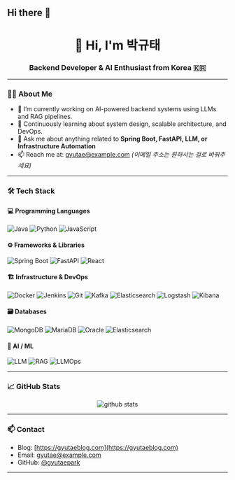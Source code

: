 ## Hi there 👋

<!--
**hihellocoding/hihellocoding** is a ✨ _special_ ✨ repository because its `README.md` (this file) appears on your GitHub profile.

Here are some ideas to get you started:

- 🔭 I’m currently working on ...
- 🌱 I’m currently learning ...
- 👯 I’m looking to collaborate on ...
- 🤔 I’m looking for help with ...
- 💬 Ask me about ...
- 📫 How to reach me: ...
- 😄 Pronouns: ...
- ⚡ Fun fact: ...
-->
<h1 align="center">👋 Hi, I'm 박규태</h1>
<h3 align="center">Backend Developer & AI Enthusiast from Korea 🇰🇷</h3>

---

### 🧑‍💻 About Me
- 🔭 I’m currently working on AI-powered backend systems using LLMs and RAG pipelines.
- 🌱 Continuously learning about system design, scalable architecture, and DevOps.
- 💬 Ask me about anything related to **Spring Boot, FastAPI, LLM, or Infrastructure Automation**
- 📫 Reach me at: gyutae@example.com *(이메일 주소는 원하시는 걸로 바꿔주세요)*

---

### 🛠 Tech Stack

#### 💻 Programming Languages
![Java](https://img.shields.io/badge/Java-007396?style=flat-square&logo=OpenJDK&logoColor=white)
![Python](https://img.shields.io/badge/Python-3776AB?style=flat-square&logo=python&logoColor=white)
![JavaScript](https://img.shields.io/badge/JavaScript-F7DF1E?style=flat-square&logo=javascript&logoColor=black)

#### ⚙️ Frameworks & Libraries
![Spring Boot](https://img.shields.io/badge/Spring_Boot-6DB33F?style=flat-square&logo=spring-boot&logoColor=white)
![FastAPI](https://img.shields.io/badge/FastAPI-009688?style=flat-square&logo=fastapi&logoColor=white)
![React](https://img.shields.io/badge/React-61DAFB?style=flat-square&logo=react&logoColor=black)

#### 🏗 Infrastructure & DevOps
![Docker](https://img.shields.io/badge/Docker-2496ED?style=flat-square&logo=docker&logoColor=white)
![Jenkins](https://img.shields.io/badge/Jenkins-D24939?style=flat-square&logo=jenkins&logoColor=white)
![Git](https://img.shields.io/badge/Git-F05032?style=flat-square&logo=git&logoColor=white)
![Kafka](https://img.shields.io/badge/Apache_Kafka-231F20?style=flat-square&logo=apache-kafka&logoColor=white)
![Elasticsearch](https://img.shields.io/badge/Elasticsearch-005571?style=flat-square&logo=elasticsearch&logoColor=white)
![Logstash](https://img.shields.io/badge/Logstash-000000?style=flat-square&logo=logstash&logoColor=white)
![Kibana](https://img.shields.io/badge/Kibana-E8478B?style=flat-square&logo=kibana&logoColor=white)

#### 🗃 Databases
![MongoDB](https://img.shields.io/badge/MongoDB-47A248?style=flat-square&logo=mongodb&logoColor=white)
![MariaDB](https://img.shields.io/badge/MariaDB-003545?style=flat-square&logo=mariadb&logoColor=white)
![Oracle](https://img.shields.io/badge/Oracle-F80000?style=flat-square&logo=oracle&logoColor=white)
![Elasticsearch](https://img.shields.io/badge/Elasticsearch-005571?style=flat-square&logo=elasticsearch&logoColor=white)

#### 🤖 AI / ML
![LLM](https://img.shields.io/badge/LLM-FE5E00?style=flat-square)
![RAG](https://img.shields.io/badge/RAG-1E90FF?style=flat-square)
![LLMOps](https://img.shields.io/badge/LLMOps-00BFFF?style=flat-square)

---

### 📈 GitHub Stats
<p align="center">
  <img src="https://github-readme-stats.vercel.app/api?username=gyutaepark&show_icons=true&theme=radical" alt="github stats" />
</p>

---

### 📫 Contact
- Blog: [https://gyutaeblog.com](https://gyutaeblog.com)  
- Email: gyutae@example.com  
- GitHub: [@gyutaepark](https://github.com/gyutaepark)

---
